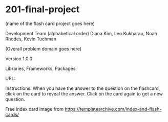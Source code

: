 # 201-final-project
(name of the flash card project goes here)

Development Team (alphabetical order)
Diana Kim, Leo Kukharau, Noah Rhodes, Kevin Tuchman

(Overall problem domain goes here)

Version 1.0.0

Libraries, Frameworks, Packages:

URL: 

Instructions:
When you have the answer to the question on the flashcard, click on the card to reveal the answer. Click on the card again to get a new question.

Free index card image from https://templatearchive.com/index-and-flash-cards/
